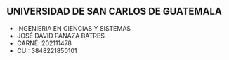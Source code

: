  ## UNIVERSIDAD DE SAN CARLOS DE GUATEMALA
<ul>
    <li>INGENIERIA EN CIENCIAS Y SISTEMAS</li>
    <li>JOSÉ DAVID PANAZA BATRES </li>
    <li>CARNÉ: 202111478</li>
    <li>CUI: 3848221850101</li>
</ul>